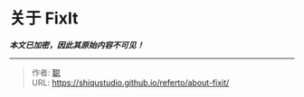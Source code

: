 # 关于 FixIt

***本文已加密，因此其原始内容不可见！***

---

> 作者: [聪](/about)  
> URL: https://shiqustudio.github.io/referto/about-fixit/  

